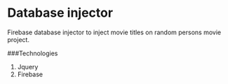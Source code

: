 # Database injector

Firebase database injector to inject movie titles on random persons movie project.

###Technologies
1. Jquery
2. Firebase
